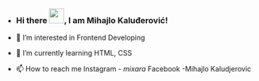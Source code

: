 - ### Hi there <img src="https://raw.githubusercontent.com/MartinHeinz/MartinHeinz/master/wave.gif" width="30px">, I am Mihajlo Kaluđerović!

- 👀 I’m interested in Frontend Developing
- 🌱 I’m currently learning HTML, CSS
- 📫 How to reach me Instagram - _mixara_ Facebook -Mihajlo Kaludjerovic
